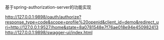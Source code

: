 基于spring-authorization-server的功能实现

http://127.0.0.1:9898/oauth/authorize?response_type=code&scope=profile%20openid&client_id=demo&redirect_uri=http://127.0.0.1:9527/home&state=8a0781548e7f76ae018e94e450982413
http://127.0.0.1:9898/swagger-ui/index.html